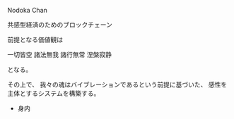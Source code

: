 Nodoka Chan

共感型経済のためのブロックチェーン

前提となる価値観は

一切皆空
諸法無我
諸行無常
涅槃寂静

となる。

その上で、
我々の魂はバイブレーションであるという前提に基づいた、
感性を主体とするシステムを構築する。

- 身内

